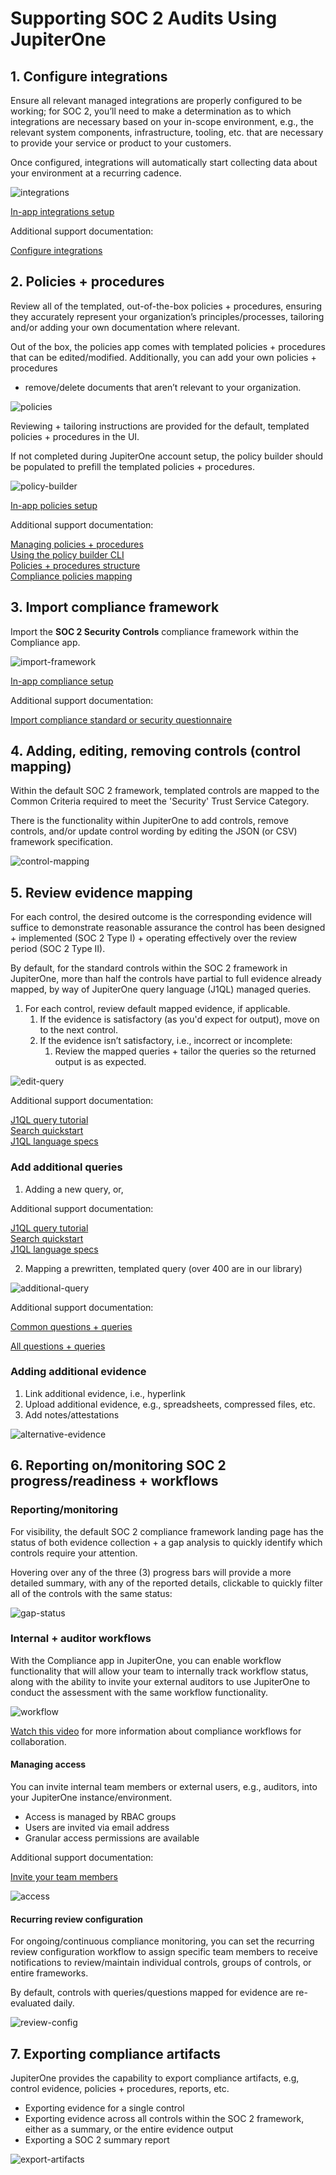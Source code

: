 # Supporting SOC 2 Audits Using JupiterOne

## 1. Configure integrations

Ensure all relevant managed integrations are properly configured to be working;
for SOC 2, you’ll need to make a determination as to which integrations are
necessary based on your in-scope environment, e.g., the relevant system
components, infrastructure, tooling, etc. that are necessary to provide your
service or product to your customers. 

Once configured, integrations will automatically start collecting data about
your environment at a recurring cadence.

![integrations](../assets/integrations.png)

[In-app integrations setup](https://apps.us.jupiterone.io/integrations)

Additional support documentation:

[Configure integrations](https://support.jupiterone.io/hc/en-us/articles/360022884813-1-9-Configure-Integrations)

## 2. Policies + procedures

Review all of the templated, out-of-the-box policies + procedures, ensuring they
accurately represent your organization’s principles/processes, tailoring and/or
adding your own documentation where relevant. 

Out of the box, the policies app comes with templated policies + procedures that
can be edited/modified. Additionally, you can add your own policies + procedures
+ remove/delete documents that aren’t relevant to your organization.

![policies](../assets/policies-1.png)

Reviewing + tailoring instructions are provided for the default, templated
policies + procedures in the UI.

If not completed during JupiterOne account setup, the policy builder should be
populated to prefill the templated policies + procedures.

![policy-builder](../assets/policy-builder.png)

[In-app policies setup](https://apps.us.jupiterone.io/policies)

Additional support documentation:

[Managing policies + procedures](https://support.jupiterone.io/hc/en-us/articles/360041809413-Managing-Policies-and-Procedures-on-JupiterOne)\
[Using the policy builder CLI](https://support.jupiterone.io/hc/en-us/articles/360041809453-Using-the-Policy-Builder-CLI)\
[Policies + procedures structure](https://support.jupiterone.io/hc/en-us/articles/360041337654-JupiterOne-Policies-and-Procedures-Structure)\
[Compliance policies mapping](https://support.jupiterone.io/hc/en-us/articles/360042195394-Compliance-Policies-Mapping)

## 3. Import compliance framework

Import the **SOC 2 Security Controls** compliance framework within the Compliance app. 

![import-framework](../assets/import-framework.gif)

[In-app compliance setup](https://apps.us.jupiterone.io/compliance)

Additional support documentation:

[Import compliance standard or security questionnaire](https://support.jupiterone.io/hc/en-us/articles/360042682773-Import-Compliance-Standard-or-Security-Questionnaire)

## 4. Adding, editing, removing controls (control mapping)

Within the default SOC 2 framework, templated controls are mapped to the Common
Criteria required to meet the 'Security' Trust Service Category. 

There is the functionality within JupiterOne to add controls, remove controls,
and/or update control wording by editing the JSON (or CSV) framework
specification.

![control-mapping](../assets/edit-control-mapping.gif)

## 5. Review evidence mapping

For each control, the desired outcome is the corresponding evidence will suffice
to demonstrate reasonable assurance the control has been designed + implemented
(SOC 2 Type I) + operating effectively over the review period (SOC 2 Type II). 

By default, for the standard controls within the SOC 2 framework in JupiterOne,
more than half the controls have partial to full evidence already mapped, by way
of JupiterOne query language (J1QL) managed queries.

1. For each control, review default mapped evidence, if applicable.
    1. If the evidence is satisfactory (as you'd expect for output), move on to the next control.
    1. If the evidence isn’t satisfactory, i.e., incorrect or incomplete:
        1.  Review the mapped queries + tailor the queries so the returned output is as expected.

![edit-query](../assets/editing-queries.gif)

Additional support documentation: 

[J1QL query tutorial](https://support.jupiterone.io/hc/en-us/articles/360022720434-4-9-J1QL-Query-Tutorial)\
[Search quickstart](https://support.jupiterone.io/hc/en-us/articles/360022705414-2-9-Search-Quickstart)\
[J1QL language specs](https://support.jupiterone.io/hc/en-us/articles/360022722014-J1QL-Language-Specs) 

### Add additional queries
1. Adding a new query, or,

Additional support documentation: 

[J1QL query tutorial](https://support.jupiterone.io/hc/en-us/articles/360022720434-4-9-J1QL-Query-Tutorial)\
[Search quickstart](https://support.jupiterone.io/hc/en-us/articles/360022705414-2-9-Search-Quickstart)\
[J1QL language specs](https://support.jupiterone.io/hc/en-us/articles/360022722014-J1QL-Language-Specs)

2. Mapping a prewritten, templated query (over 400 are in our library)

![additional-query](../assets/additional-queries.gif)

Additional support documentation:

[Common questions + queries](https://support.jupiterone.io/hc/en-us/articles/360024909073-Common-Questions-and-Queries)

[All questions + queries](https://ask.us.jupiterone.io/filter?tagFilter=all)

### Adding additional evidence
1. Link additional evidence, i.e., hyperlink
1. Upload additional evidence, e.g., spreadsheets, compressed files, etc.
1. Add notes/attestations

![alternative-evidence](../assets/alternative-evidence.gif)

## 6. Reporting on/monitoring SOC 2 progress/readiness + workflows

### Reporting/monitoring

For visibility, the default SOC 2 compliance framework landing page has the
status of both evidence collection + a gap analysis to quickly identify which
controls require your attention.

Hovering over any of the three (3) progress bars will provide a more detailed
summary, with any of the reported details, clickable to quickly filter all of
the controls with the same status:

![gap-status](../assets/status-gap.gif)

### Internal + auditor workflows

With the Compliance app in JupiterOne, you can enable workflow functionality
that will allow your team to internally track workflow status, along with the
ability to invite your external auditors to use JupiterOne to conduct the
assessment with the same workflow functionality.

![workflow](../assets/workflow.gif)

[Watch this video](https://try.jupiterone.com/blog/video-workflows-within-the-j1-compliance-app) for more information about compliance workflows for collaboration. 

#### Managing access

You can invite internal team members or external users, e.g., auditors, into
your JupiterOne instance/environment.

- Access is managed by RBAC groups
- Users are invited via email address
- Granular access permissions are available

Additional support documentation:

[Invite your team members](https://support.jupiterone.io/hc/en-us/articles/360023317474-9-9-Invite-Your-Team-Members)

![access](../assets/access.gif)

#### Recurring review configuration

For ongoing/continuous compliance monitoring, you can set the recurring review
configuration workflow to assign specific team members to receive notifications
to review/maintain individual controls, groups of controls, or entire
frameworks.

By default, controls with queries/questions mapped for evidence are re-evaluated daily.

![review-config](../assets/review-config.gif)

## 7. Exporting compliance artifacts

JupiterOne provides the capability to export compliance artifacts, e.g, control
evidence, policies + procedures, reports, etc.

- Exporting evidence for a single control
- Exporting evidence across all controls within the SOC 2 framework, either as a
  summary, or the entire evidence output
- Exporting a SOC 2 summary report

![export-artifacts](../assets/exporting-artifacts.gif)